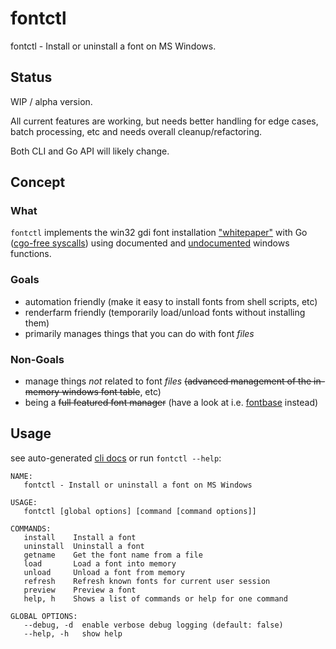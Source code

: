 # fontctl

fontctl - Install or uninstall a font on MS Windows.

## Status

WIP / alpha version.    
    
All current features are working, but needs better handling for edge cases, batch processing, etc and needs overall cleanup/refactoring.    
    
Both CLI and Go API will likely change.

## Concept

### What

`fontctl` implements the win32 gdi font installation ["whitepaper"](https://learn.microsoft.com/en-us/windows/win32/gdi/font-installation-and-deletion) with Go ([cgo-free syscalls](https://www.youtube.com/watch?v=EsPcKkESYPA)) using documented and [undocumented](https://github.com/reactos/reactos/blob/88d9285bd01cc20b742b94e5412d5a7983d71296/sdk/include/reactos/undocgdi.h#L46) windows functions.


### Goals
- automation friendly (make it easy to install fonts from shell scripts, etc)
- renderfarm friendly (temporarily load/unload fonts without installing them)
- primarily manages things that you can do with font *files*

### Non-Goals
- manage things *not* related to font *files* ~~(advanced management of the in-memory windows font table~~, etc)
-  being a ~~full featured font manager~~ (have a look at i.e. [fontbase](https://fontba.se/) instead)

## Usage

see auto-generated [cli docs](cli-docs.md) or run `fontctl --help`:

```
NAME:
   fontctl - Install or uninstall a font on MS Windows

USAGE:
   fontctl [global options] [command [command options]]

COMMANDS:
   install    Install a font
   uninstall  Uninstall a font
   getname    Get the font name from a file
   load       Load a font into memory
   unload     Unload a font from memory
   refresh    Refresh known fonts for current user session
   preview    Preview a font
   help, h    Shows a list of commands or help for one command

GLOBAL OPTIONS:
   --debug, -d  enable verbose debug logging (default: false)
   --help, -h   show help
   ```